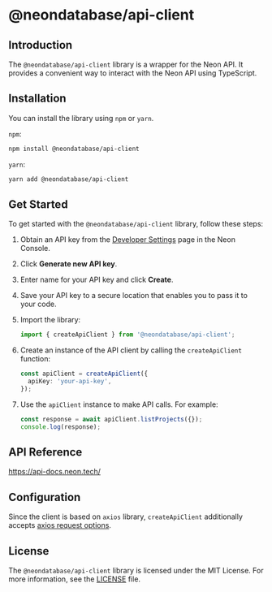 # @neondatabase/api-client

## Introduction

The `@neondatabase/api-client` library is a wrapper for the Neon API. It provides a convenient way to interact with the Neon API using TypeScript.

## Installation

You can install the library using `npm` or `yarn`.

`npm`:

```bash
npm install @neondatabase/api-client
```

`yarn`:

```bash
yarn add @neondatabase/api-client
```

## Get Started

To get started with the `@neondatabase/api-client` library, follow these steps:

1. Obtain an API key from the [Developer Settings](https://console.neon.tech/app/settings/api-keys) page in the Neon Console.

2. Click **Generate new API key**.

3. Enter name for your API key and click **Create**.

4. Save your API key to a secure location that enables you to pass it to your code.

5. Import the library:

   ```typescript
   import { createApiClient } from '@neondatabase/api-client';
   ```

6. Create an instance of the API client by calling the `createApiClient` function:

    ```typescript
    const apiClient = createApiClient({
      apiKey: 'your-api-key',
    });
    ```

7. Use the `apiClient` instance to make API calls. For example:

    ```typescript
    const response = await apiClient.listProjects({});
    console.log(response);
    ```

## API Reference
https://api-docs.neon.tech/

## Configuration
Since the client is based on `axios` library, `createApiClient` additionally accepts [axios request options](https://axios-http.com/docs/req_config).

## License

The `@neondatabase/api-client` library is licensed under the MIT License. For more information, see the [LICENSE](./LICENSE) file.
